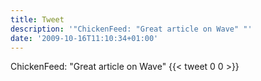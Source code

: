 ```yaml
---
title: Tweet
description: '"ChickenFeed: "Great article on Wave" "'
date: '2009-10-16T11:10:34+01:00'
---
```

ChickenFeed: "Great article on Wave" 
      {{< tweet 0 0 >}}
    
